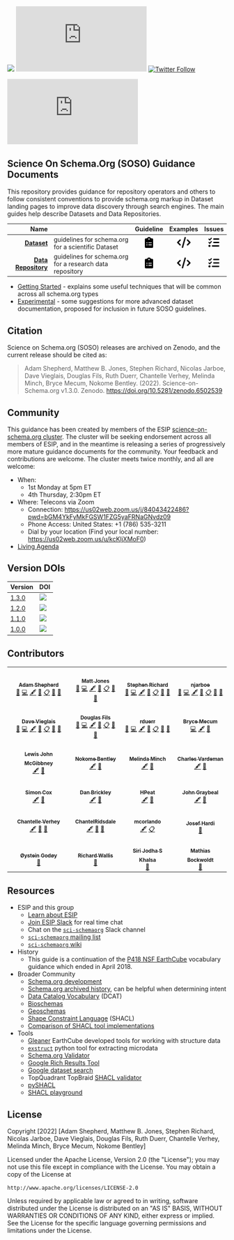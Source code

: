 <a id="top"></a>
[<img src ="https://zenodo.org/badge/DOI/10.5281/zenodo.6502539.svg"/>](https://doi.org/10.5281/zenodo.6502539) 
![GitHub release (latest by date)](https://img.shields.io/github/v/release/ESIPFed/science-on-schema.org)
[![Twitter Follow](https://img.shields.io/twitter/follow/ScienceOnSchema.svg?style=social&label=Follow)](https://twitter.com/ScienceOnSchema)

![GitHub last commit](https://img.shields.io/github/last-commit/ESIPFed/science-on-schema.org)


<a id="guides"></a>
## Science On Schema.Org (SOSO) Guidance Documents ##

This repository provides guidance for repository operators and others to follow consistent conventions to provide schema.org markup in Dataset landing pages to improve data discovery through search engines. The main guides help describe Datasets and Data Repositories.

| Name | | Guideline | Examples | Issues |
| --:  | --- | :-: | :-: | :-: |
| __[Dataset](/guides/Dataset.md)__ | guidelines for schema.org for a scientific Dataset | [<img src="/assets/images/clipboard-list-solid.svg" height="25px"/>](/guides/Dataset.md) | [<img src="/assets/images/code-solid.svg" height="25px"/>](/examples/dataset) | [<img src="/assets/images/list-check-solid.svg" height="25px"/>](/issues?q=is%3Aissue+is%3Aopen+label%3ADataset) |
| __[Data Repository](/guides/DataRepository.md)__ | guidelines for schema.org for a research data repository | [<img src="/assets/images/clipboard-list-solid.svg" height="25px"/>](/guides/DataRepository.md) | [<img src="/assets/images/code-solid.svg" height="25px"/>](/examples/data-repository) | [<img src="/assets/images/list-check-solid.svg" height="25px"/>](/issues?q=is%3Aissue+is%3Aopen+label%3ADataRepository) |

* [Getting Started](/guides/GETTING-STARTED.md) - explains some useful techniques that will be common across all schema.org types
* [Experimental](/guides/Experimental.md) - some suggestions for more advanced dataset documentation, proposed for inclusion in future SOSO guidelines. 

## Citation

Science on Schema.org (SOSO) releases are archived on Zenodo, and the current release should be cited as:

>  Adam Shepherd, Matthew B. Jones, Stephen Richard,  Nicolas Jarboe, Dave Vieglais, Douglas Fils, Ruth Duerr, Chantelle Verhey, Melinda Minch, Bryce Mecum, Nokome Bentley. (2022). Science-on-Schema.org v1.3.0. Zenodo. https://doi.org/10.5281/zenodo.6502539

## Community 

This guidance has been created by members of the ESIP [science-on-schema.org cluster](http://wiki.esipfed.org/index.php/Schema.org_Cluster). The cluster will be seeking endorsement across all members of ESIP, and in the meantime is releasing a series of progressively more mature guidance documents for the community. Your feedback and contributions are welcome. The cluster meets twice monthly, and all are welcome:

- When: 
    - 1st Monday at 5pm ET
    - 4th Thursday, 2:30pm ET
- Where: Telecons via Zoom
    - Connection: https://us02web.zoom.us/j/84043422486?pwd=bGM4YkFyMkFGSW1FZG5yaFRNaGNvdz09
    - Phone Access: United States: +1 (786) 535-3211
    - Dial by your location (Find your local number: https://us02web.zoom.us/u/kcKljXMoF0)
- [Living Agenda](https://docs.google.com/document/d/1tIlDVnKeocO1E_SSbNaldv0avORfGFdmYDNk_3ub6ik/edit?ts=5d9ed12d)

## Version DOIs

| Version | DOI |
| ------------- | ------------- |
|[1.3.0](https://github.com/ESIPFed/science-on-schema.org/releases/tag/1.3.0)|[<img src="https://zenodo.org/badge/DOI/10.5281/zenodo.6502539.svg"/>](https://doi.org/10.5281/zenodo.6502539)|
|[1.2.0](https://github.com/ESIPFed/science-on-schema.org/releases/tag/1.2.0)|[<img src="https://zenodo.org/badge/DOI/10.5281/zenodo.4477164.svg"/>](https://doi.org/10.5281/zenodo.4477164)|
|[1.1.0](https://github.com/ESIPFed/science-on-schema.org/releases/tag/1.1.0)|[<img src="https://zenodo.org/badge/DOI/10.5281/zenodo.3736235.svg"/>](https://doi.org/10.5281/zenodo.3736235)|
|[1.0.0](https://github.com/ESIPFed/science-on-schema.org/releases/tag/1.0.0)|[<img src ="https://zenodo.org/badge/DOI/10.5281/zenodo.2628756.svg"/>](https://doi.org/10.5281/zenodo.2628756)|

## Contributors

<!-- ALL-CONTRIBUTORS-LIST:START - Do not remove or modify this section -->
<!-- prettier-ignore-start -->
<!-- markdownlint-disable -->
<table>
  <tr>
    <td align="center"><a href="https://www.whoi.edu/"><img src="https://avatars.githubusercontent.com/u/2117576?v=4?s=50" width="50px;" alt=""/><br /><sub><b>Adam Shepherd</b></sub></a><br /><a href="#design-ashepherd" title="Design">🎨</a> <a href="https://github.com/ESIPFed/science-on-schema/commits?author=ashepherd" title="Code">💻</a> <a href="#content-ashepherd" title="Content">🖋</a> <a href="https://github.com/ESIPFed/science-on-schema/commits?author=ashepherd" title="Documentation">📖</a> <a href="#eventOrganizing-ashepherd" title="Event Organizing">📋</a> <a href="#ideas-ashepherd" title="Ideas, Planning, & Feedback">🤔</a> <a href="#maintenance-ashepherd" title="Maintenance">🚧</a></td>
    <td align="center"><a href="http://matt.magisa.org/"><img src="https://avatars.githubusercontent.com/u/766407?v=4?s=50" width="50px;" alt=""/><br /><sub><b>Matt Jones</b></sub></a><br /><a href="#design-mbjones" title="Design">🎨</a> <a href="https://github.com/ESIPFed/science-on-schema/commits?author=mbjones" title="Code">💻</a> <a href="#content-mbjones" title="Content">🖋</a> <a href="https://github.com/ESIPFed/science-on-schema/commits?author=mbjones" title="Documentation">📖</a> <a href="#eventOrganizing-mbjones" title="Event Organizing">📋</a> <a href="#ideas-mbjones" title="Ideas, Planning, & Feedback">🤔</a> <a href="#maintenance-mbjones" title="Maintenance">🚧</a></td>
    <td align="center"><a href="http://lab.usgin.org/"><img src="https://avatars.githubusercontent.com/u/513380?v=4?s=50" width="50px;" alt=""/><br /><sub><b>Stephen Richard</b></sub></a><br /><a href="#design-smrgeoinfo" title="Design">🎨</a> <a href="https://github.com/ESIPFed/science-on-schema/commits?author=smrgeoinfo" title="Code">💻</a> <a href="#content-smrgeoinfo" title="Content">🖋</a> <a href="https://github.com/ESIPFed/science-on-schema/commits?author=smrgeoinfo" title="Documentation">📖</a> <a href="#eventOrganizing-smrgeoinfo" title="Event Organizing">📋</a> <a href="#ideas-smrgeoinfo" title="Ideas, Planning, & Feedback">🤔</a> <a href="#maintenance-smrgeoinfo" title="Maintenance">🚧</a></td>
    <td align="center"><a href="https://github.com/njarboe"><img src="https://avatars.githubusercontent.com/u/1278789?v=4?s=50" width="50px;" alt=""/><br /><sub><b>njarboe</b></sub></a><br /><a href="#design-njarboe" title="Design">🎨</a> <a href="https://github.com/ESIPFed/science-on-schema/commits?author=njarboe" title="Code">💻</a> <a href="#content-njarboe" title="Content">🖋</a> <a href="https://github.com/ESIPFed/science-on-schema/commits?author=njarboe" title="Documentation">📖</a> <a href="#eventOrganizing-njarboe" title="Event Organizing">📋</a> <a href="#ideas-njarboe" title="Ideas, Planning, & Feedback">🤔</a> <a href="#maintenance-njarboe" title="Maintenance">🚧</a></td>
  </tr>
  <tr>
    <td align="center"><a href="http://people.ku.edu/~vieglais"><img src="https://avatars.githubusercontent.com/u/605409?v=4?s=50" width="50px;" alt=""/><br /><sub><b>Dave Vieglais</b></sub></a><br /><a href="#design-datadavev" title="Design">🎨</a> <a href="https://github.com/ESIPFed/science-on-schema/commits?author=datadavev" title="Code">💻</a> <a href="#content-datadavev" title="Content">🖋</a> <a href="https://github.com/ESIPFed/science-on-schema/commits?author=datadavev" title="Documentation">📖</a> <a href="#eventOrganizing-datadavev" title="Event Organizing">📋</a> <a href="#ideas-datadavev" title="Ideas, Planning, & Feedback">🤔</a> <a href="#maintenance-datadavev" title="Maintenance">🚧</a></td>
    <td align="center"><a href="https://github.com/fils"><img src="https://avatars.githubusercontent.com/u/57170?v=4?s=50" width="50px;" alt=""/><br /><sub><b>Douglas Fils</b></sub></a><br /><a href="#design-fils" title="Design">🎨</a> <a href="https://github.com/ESIPFed/science-on-schema/commits?author=fils" title="Code">💻</a> <a href="#content-fils" title="Content">🖋</a> <a href="https://github.com/ESIPFed/science-on-schema/commits?author=fils" title="Documentation">📖</a> <a href="#eventOrganizing-fils" title="Event Organizing">📋</a> <a href="#ideas-fils" title="Ideas, Planning, & Feedback">🤔</a> <a href="#maintenance-fils" title="Maintenance">🚧</a></td>
    <td align="center"><a href="https://github.com/rduerr"><img src="https://avatars.githubusercontent.com/u/1544892?v=4?s=50" width="50px;" alt=""/><br /><sub><b>rduerr</b></sub></a><br /><a href="#design-rduerr" title="Design">🎨</a> <a href="https://github.com/ESIPFed/science-on-schema/commits?author=rduerr" title="Code">💻</a> <a href="#content-rduerr" title="Content">🖋</a> <a href="https://github.com/ESIPFed/science-on-schema/commits?author=rduerr" title="Documentation">📖</a> <a href="#eventOrganizing-rduerr" title="Event Organizing">📋</a> <a href="#ideas-rduerr" title="Ideas, Planning, & Feedback">🤔</a> <a href="#maintenance-rduerr" title="Maintenance">🚧</a></td>
    <td align="center"><a href="https://brycemecum.com/"><img src="https://avatars.githubusercontent.com/u/563?v=4?s=50" width="50px;" alt=""/><br /><sub><b>Bryce Mecum</b></sub></a><br /><a href="https://github.com/ESIPFed/science-on-schema/commits?author=amoeba" title="Code">💻</a> <a href="#content-amoeba" title="Content">🖋</a> <a href="https://github.com/ESIPFed/science-on-schema/commits?author=amoeba" title="Documentation">📖</a></td>
  </tr>
  <tr>
    <td align="center"><a href="http://people.apache.org/keys/committer/lewismc"><img src="https://avatars.githubusercontent.com/u/1165719?v=4?s=50" width="50px;" alt=""/><br /><sub><b>Lewis John McGibbney</b></sub></a><br /><a href="#content-lewismc" title="Content">🖋</a> <a href="https://github.com/ESIPFed/science-on-schema/commits?author=lewismc" title="Documentation">📖</a></td>
    <td align="center"><a href="https://github.com/nokome"><img src="https://avatars.githubusercontent.com/u/1152336?v=4?s=50" width="50px;" alt=""/><br /><sub><b>Nokome Bentley</b></sub></a><br /><a href="#content-nokome" title="Content">🖋</a> <a href="https://github.com/ESIPFed/science-on-schema/commits?author=nokome" title="Documentation">📖</a></td>
    <td align="center"><a href="http://melindaminch.com/"><img src="https://avatars.githubusercontent.com/u/547883?v=4?s=50" width="50px;" alt=""/><br /><sub><b>Melinda Minch</b></sub></a><br /><a href="#content-nein09" title="Content">🖋</a> <a href="https://github.com/ESIPFed/science-on-schema/commits?author=nein09" title="Documentation">📖</a></td>
    <td align="center"><a href="https://github.com/charlesvardeman"><img src="https://avatars.githubusercontent.com/u/64625?v=4?s=50" width="50px;" alt=""/><br /><sub><b>Charles Vardeman</b></sub></a><br /><a href="#content-charlesvardeman" title="Content">🖋</a> <a href="https://github.com/ESIPFed/science-on-schema/commits?author=charlesvardeman" title="Documentation">📖</a></td>
  </tr>
  <tr>
    <td align="center"><a href="http://people.csiro.au/C/S/Simon-Cox"><img src="https://avatars.githubusercontent.com/u/608303?v=4?s=50" width="50px;" alt=""/><br /><sub><b>Simon Cox</b></sub></a><br /><a href="#content-dr-shorthair" title="Content">🖋</a> <a href="https://github.com/ESIPFed/science-on-schema/commits?author=dr-shorthair" title="Documentation">📖</a></td>
    <td align="center"><a href="https://danbri.org/"><img src="https://avatars.githubusercontent.com/u/170265?v=4?s=50" width="50px;" alt=""/><br /><sub><b>Dan Brickley</b></sub></a><br /><a href="#content-danbri" title="Content">🖋</a> <a href="https://github.com/ESIPFed/science-on-schema/commits?author=danbri" title="Documentation">📖</a></td>
    <td align="center"><a href="https://github.com/HPeat"><img src="https://avatars.githubusercontent.com/u/57996021?v=4?s=50" width="50px;" alt=""/><br /><sub><b>HPeat</b></sub></a><br /><a href="#content-HPeat" title="Content">🖋</a> <a href="https://github.com/ESIPFed/science-on-schema/commits?author=HPeat" title="Documentation">📖</a></td>
    <td align="center"><a href="http://www.linkedin.com/in/johngraybeal/"><img src="https://avatars.githubusercontent.com/u/1266896?v=4?s=50" width="50px;" alt=""/><br /><sub><b>John Graybeal</b></sub></a><br /><a href="#content-graybeal" title="Content">🖋</a> <a href="https://github.com/ESIPFed/science-on-schema/commits?author=graybeal" title="Documentation">📖</a></td>
  </tr>
  <tr>
    <td align="center"><a href="https://github.com/chantelleverhey"><img src="https://avatars.githubusercontent.com/u/70176780?v=4?s=50" width="50px;" alt=""/><br /><sub><b>Chantelle Verhey</b></sub></a><br /><a href="#content-chantelleverhey" title="Content">🖋</a> <a href="https://github.com/ESIPFed/science-on-schema/commits?author=chantelleverhey" title="Documentation">📖</a> <a href="#ideas-chantelleverhey" title="Ideas, Planning, & Feedback">🤔</a></td>
    <td align="center"><a href="https://github.com/ChantelRidsdale"><img src="https://avatars.githubusercontent.com/u/75498385?v=4?s=50" width="50px;" alt=""/><br /><sub><b>ChantelRidsdale</b></sub></a><br /><a href="#content-ChantelRidsdale" title="Content">🖋</a> <a href="https://github.com/ESIPFed/science-on-schema/commits?author=ChantelRidsdale" title="Documentation">📖</a> <a href="#ideas-ChantelRidsdale" title="Ideas, Planning, & Feedback">🤔</a></td>
    <td align="center"><a href="https://github.com/mcorlando"><img src="https://avatars.githubusercontent.com/u/8259475?v=4?s=50" width="50px;" alt=""/><br /><sub><b>mcorlando</b></sub></a><br /><a href="#content-mcorlando" title="Content">🖋</a> <a href="#eventOrganizing-mcorlando" title="Event Organizing">📋</a></td>
    <td align="center"><a href="https://github.com/johardi"><img src="https://avatars.githubusercontent.com/u/5062950?v=4?s=50" width="50px;" alt=""/><br /><sub><b>Josef Hardi</b></sub></a><br /><a href="#ideas-johardi" title="Ideas, Planning, & Feedback">🤔</a></td>
  </tr>
  <tr>
    <td align="center"><a href="https://github.com/steingod"><img src="https://avatars.githubusercontent.com/u/5928452?v=4?s=50" width="50px;" alt=""/><br /><sub><b>Øystein Godøy</b></sub></a><br /><a href="#ideas-steingod" title="Ideas, Planning, & Feedback">🤔</a></td>
    <td align="center"><a href="https://github.com/RichardWallis"><img src="https://avatars.githubusercontent.com/u/13315406?v=4?s=50" width="50px;" alt=""/><br /><sub><b>Richard Wallis</b></sub></a><br /><a href="#ideas-RichardWallis" title="Ideas, Planning, & Feedback">🤔</a></td>
    <td align="center"><a href="http://cires.colorado.edu/~khalsa/"><img src="https://avatars.githubusercontent.com/u/10770264?v=4?s=50" width="50px;" alt=""/><br /><sub><b>Siri Jodha S Khalsa</b></sub></a><br /><a href="#ideas-sjskhalsa" title="Ideas, Planning, & Feedback">🤔</a></td>
    <td align="center"><a href="https://github.com/mathiasbockwoldt"><img src="https://avatars.githubusercontent.com/u/8100468?v=4?s=50" width="50px;" alt=""/><br /><sub><b>Mathias Bockwoldt</b></sub></a><br /><a href="#ideas-mathiasbockwoldt" title="Ideas, Planning, & Feedback">🤔</a></td>
  </tr>
</table>

<!-- markdownlint-restore -->
<!-- prettier-ignore-end -->

<!-- ALL-CONTRIBUTORS-LIST:END -->
<!-- ALL-CONTRIBUTORS-LIST:END -->

## Resources

* ESIP and this group
  * [Learn about ESIP](https://www.esipfed.org/)
  * [Join ESIP Slack](https://esip-slack-invite.herokuapp.com/) for real time chat
  * Chat on the [`sci-schemaorg`](https://esip-all.slack.com/archives/sci-schemaorg) Slack channel
  * [`sci-schemaorg` mailing list](https://lists.esipfed.org/mailman/listinfo/esip-schema-dot-org)
  * [`sci-schemaorg` wiki](http://wiki.esipfed.org/index.php/Schema.org_Cluster)
* History
  * This guide is a continuation of the [P418 NSF EarthCube](https://github.com/earthcubearchitecture-project418/p418Vocabulary) vocabulary guidance which ended in April 2018.
* Broader Community
  * [Schema.org development](https://github.com/schemaorg/schemaorg)
  * [Schema.org archived history](https://www.w3.org/wiki/index.php?title=WebSchemas/SchemaDotOrgProposalsArchive#2011-2014_Proposals_for_Schema.org), can be helpful when determining intent
  * [Data Catalog Vocabulary](https://www.w3.org/TR/vocab-dcat/) (DCAT)
  * [Bioschemas](https://bioschemas.org/)
  * [Geoschemas](https://geoschemas.org/)
  * [Shape Constraint Language](https://www.w3.org/TR/shacl/) (SHACL)
  * [Comparison of SHACL tool implementations](https://w3c.github.io/data-shapes/data-shapes-test-suite/#validate-rdf-data-tests)
* Tools
  * [Gleaner](https://gleaner.io) EarthCube developed tools for working with structure data 
  * [`exstruct`](https://github.com/scrapinghub/extruct) python tool for extracting microdata
  * [Schema.org Validator](https://validator.schema.org/)
  * [Google Rich Results Tool](https://search.google.com/test/rich-results)
  * [Google dataset search](https://toolbox.google.com/datasetsearch)
  * TopQuadrant TopBraid [SHACL validator](https://github.com/TopQuadrant/shacl)
  * [pySHACL](https://github.com/RDFLib/pySHACL)
  * [SHACL playground](https://shacl.org/playground/)

## License

Copyright [2022] [Adam Shepherd, Matthew B. Jones, Stephen Richard,  Nicolas Jarboe, Dave Vieglais, Douglas Fils, Ruth Duerr, Chantelle Verhey, Melinda Minch, Bryce Mecum, Nokome Bentley]

Licensed under the Apache License, Version 2.0 (the "License");
you may not use this file except in compliance with the License.
You may obtain a copy of the License at

    http://www.apache.org/licenses/LICENSE-2.0

Unless required by applicable law or agreed to in writing, software
distributed under the License is distributed on an "AS IS" BASIS,
WITHOUT WARRANTIES OR CONDITIONS OF ANY KIND, either express or implied.
See the License for the specific language governing permissions and
limitations under the License.

